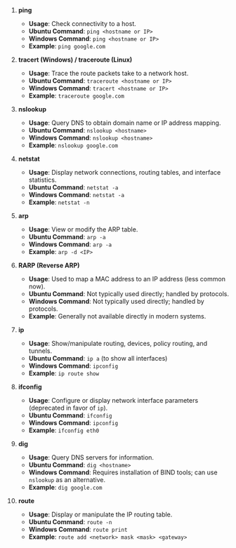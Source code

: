 1. **ping**

   - **Usage**: Check connectivity to a host.
   - **Ubuntu Command**: `ping <hostname or IP>`
   - **Windows Command**: `ping <hostname or IP>`
   - **Example**: `ping google.com`

2. **tracert (Windows) / traceroute (Linux)**

   - **Usage**: Trace the route packets take to a network host.
   - **Ubuntu Command**: `traceroute <hostname or IP>`
   - **Windows Command**: `tracert <hostname or IP>`
   - **Example**: `traceroute google.com`

3. **nslookup**

   - **Usage**: Query DNS to obtain domain name or IP address mapping.
   - **Ubuntu Command**: `nslookup <hostname>`
   - **Windows Command**: `nslookup <hostname>`
   - **Example**: `nslookup google.com`

4. **netstat**

   - **Usage**: Display network connections, routing tables, and interface statistics.
   - **Ubuntu Command**: `netstat -a`
   - **Windows Command**: `netstat -a`
   - **Example**: `netstat -n`

5. **arp**

   - **Usage**: View or modify the ARP table.
   - **Ubuntu Command**: `arp -a`
   - **Windows Command**: `arp -a`
   - **Example**: `arp -d <IP>`

6. **RARP (Reverse ARP)**

   - **Usage**: Used to map a MAC address to an IP address (less common now).
   - **Ubuntu Command**: Not typically used directly; handled by protocols.
   - **Windows Command**: Not typically used directly; handled by protocols.
   - **Example**: Generally not available directly in modern systems.

7. **ip**

   - **Usage**: Show/manipulate routing, devices, policy routing, and tunnels.
   - **Ubuntu Command**: `ip a` (to show all interfaces)
   - **Windows Command**: `ipconfig`
   - **Example**: `ip route show`

8. **ifconfig**

   - **Usage**: Configure or display network interface parameters (deprecated in favor of `ip`).
   - **Ubuntu Command**: `ifconfig`
   - **Windows Command**: `ipconfig`
   - **Example**: `ifconfig eth0`

9. **dig**

   - **Usage**: Query DNS servers for information.
   - **Ubuntu Command**: `dig <hostname>`
   - **Windows Command**: Requires installation of BIND tools; can use `nslookup` as an alternative.
   - **Example**: `dig google.com`

10. **route**

    - **Usage**: Display or manipulate the IP routing table.
    - **Ubuntu Command**: `route -n`
    - **Windows Command**: `route print`
    - **Example**: `route add <network> mask <mask> <gateway>`
